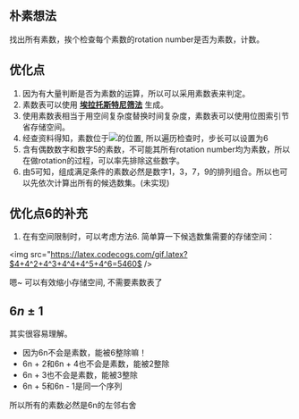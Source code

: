 ## 朴素想法
找出所有素数，挨个检查每个素数的rotation number是否为素数，计数。

## 优化点

1. 因为有大量判断是否为素数的运算，所以可以采用素数表来判定。
2. 素数表可以使用 **[埃拉托斯特尼筛法](https://zh.wikipedia.org/wiki/埃拉托斯特尼筛法)** 生成。
3. 使用素数表相当于用空间复杂度替换时间复杂度，素数表可以使用位图索引节省存储空间。
4. 经查资料得知，素数位于<img src="https://latex.codecogs.com/gif.latex?$6n\pm1$"/>的位置, 所以遍历检查时，步长可以设置为6
5. 含有偶数数字和数字5的素数，不可能其所有rotation number均为素数，所以在做rotation的过程，可以率先排除这些数字。
6. 由5可知，组成满足条件的素数必然是数字1，3，7，9的排列组合。所以也可以先依次计算出所有的候选数集。(未实现)

## 优化点6的补充
1. 在有空间限制时，可以考虑方法6. 简单算一下候选数集需要的存储空间：

<img src="https://latex.codecogs.com/gif.latex?$4+4^2+4^3+4^4+4^5+4^6=5460$ />

嗯~ 可以有效缩小存储空间, 不需要素数表了

## $6n\pm1$
其实很容易理解。

* 因为6n不会是素数，能被6整除嘛！
* 6n + 2和6n + 4也不会是素数，能被2整除
* 6n + 3也不会是素数，能被3整除
* 6n + 5和6n - 1是同一个序列

所以所有的素数必然是6n的左邻右舍
